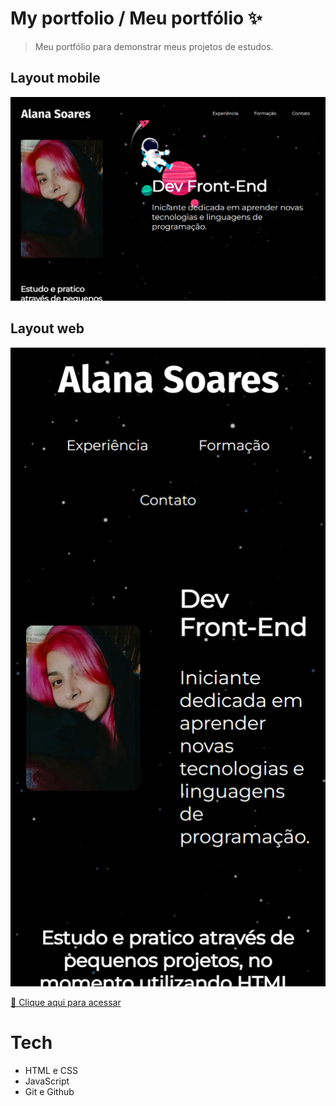 # My portfolio / Meu portfólio ✨

>Meu portfólio para demonstrar meus projetos de estudos. 

## Layout mobile
![desktop](./.github/desktop.png)


## Layout web
![mobile](./.github/mobile.png)

[🔗 Clique aqui para acessar]() 

# Tech
- HTML e CSS
- JavaScript
- Git e Github

